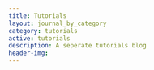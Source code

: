 ```yaml
---
title: Tutorials
layout: journal_by_category
category: tutorials
active: tutorials
description: A seperate tutorials blog 
header-img: 
---
```


